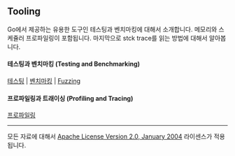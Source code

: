 ## Tooling

Go에서 제공하는 유용한 도구인 테스팅과 벤치마킹에 대해서 소개합니다. 메모리와 스케쥴러 프로파일링이 포함됩니다. 마지막으로 stck trace를 읽는 방법에 대해서 알아봅니다. 

#### 테스팅과 벤치마킹 (Testing and Benchmarking)
[테스팅](../../../go/testing/tests/README.md) | 
[벤치마킹](../../../go/testing/benchmarks/README.md) | 
[Fuzzing](../../../go/testing/fuzzing/README.md)

#### 프로파일링과 트래이싱 (Profiling and Tracing)
[프로파일링](../../../go/profiling/README.md)
___
모든 자료에 대해서 [Apache License Version 2.0, January 2004](http://www.apache.org/licenses/LICENSE-2.0) 라이센스가 적용됩니다.
